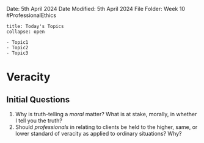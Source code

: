 Date: 5th April 2024
Date Modified: 5th April 2024
File Folder: Week 10
#ProfessionalEthics

```ad-abstract
title: Today's Topics
collapse: open

- Topic1
- Topic2
- Topic3

```

# Veracity

## Initial Questions

1. Why is truth-telling a *moral* matter? What is at stake, morally, in whether I tell you the truth?
2. Should *professionals* in relating to clients be held to the higher, same, or lower standard of veracity as applied to ordinary situations? Why?